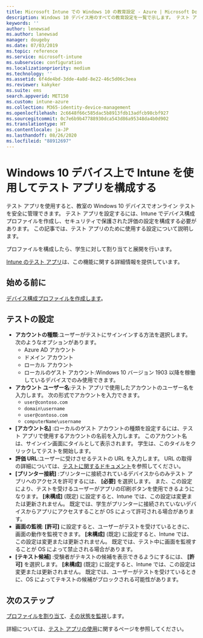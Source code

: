 ```yaml
---
title: Microsoft Intune での Windows 10 の教育設定 - Azure | Microsoft Docs
description: Windows 10 デバイス用のすべての教育設定を一覧で示します。 テスト アプリでデバイス構成プロファイルにこれらの設定を使用する、ユーザーまたは学生のサインイン方法を選択する、テスト中に画面を監視するなどの機能が Intune にはあります。
keywords: ''
author: lenewsad
ms.author: lanewsad
manager: dougeby
ms.date: 07/03/2019
ms.topic: reference
ms.service: microsoft-intune
ms.subservice: configuration
ms.localizationpriority: medium
ms.technology: ''
ms.assetid: 6f4de4bd-3dde-4a8d-8e22-46c5d06c3eea
ms.reviewer: kakyker
ms.suite: ems
search.appverid: MET150
ms.custom: intune-azure
ms.collection: M365-identity-device-management
ms.openlocfilehash: 2c6648f66c585dac5b8913fdb13adfcb98cbf927
ms.sourcegitcommit: 0c7e6b9b47788930dca543d86a95348da4b0d902
ms.translationtype: HT
ms.contentlocale: ja-JP
ms.lasthandoff: 08/26/2020
ms.locfileid: "88912697"
---
```

# <a name="configure-the-take-a-test-app-on-windows-10-devices-using-intune"></a>Windows 10 デバイス上で Intune を使用してテスト アプリを構成する

テスト アプリを使用すると、教室の Windows 10 デバイスでオンライン テストを安全に管理できます。 テスト アプリを設定するには、Intune でデバイス構成プロファイルを作成し、セキュリティで保護された評価の設定を構成する必要があります。 この記事では、テスト アプリのために使用する設定について説明します。 

プロファイルを構成したら、学生に対して割り当てと展開を行います。 

[Intune のテスト アプリ](education-settings-configure.md)は、この機能に関する詳細情報を提供しています。

## <a name="before-you-begin"></a>始める前に

[デバイス構成プロファイルを作成します](education-settings-configure.md#create-a-device-profile)。

## <a name="take-a-test-settings"></a>テストの設定

- **アカウントの種類**:ユーザーがテストにサインインする方法を選択します。 次のようなオプションがあります。
  - Azure AD アカウント
  - ドメイン アカウント
  - ローカル アカウント
  - ローカルのゲスト アカウント:Windows 10 バージョン 1903 以降を稼働しているデバイスでのみ使用できます。
- **アカウント ユーザー名**:テスト アプリで使用したアカウントのユーザー名を入力します。 次の形式でアカウントを入力できます。
  - `user@contoso.com`
  - `domain\username`
  - `user@contoso.com`
  - `computerName\username`
- **[アカウント名]** :ローカルのゲスト アカウントの種類を設定するには、テスト アプリで使用するアカウントの名前を入力します。 このアカウント名は、サインイン画面にタイルとして表示されます。 学生は、このタイルをクリックしてテストを開始します。  
- **評価 URL**:ユーザーに受けさせるテストの URL を入力します。 URL の取得の詳細については、[テストに関するドキュメント](/education/windows/take-tests-in-windows-10)を参照してください。
- **[プリンター接続]** :プリンターに接続されているデバイスからのみテスト アプリへのアクセスを許可するには、 **[必要]** を選択します。 また、この設定により、テストを受けるユーザーがアプリの印刷ボタンを使用できるようになります。 **[未構成]** (既定) に設定すると、Intune では、この設定は変更または更新されません。 既定では、学生がプリンターに接続されていないデバイスからアプリにアクセスすることが OS によって許可される場合があります。  
- **画面の監視**: **[許可]** に設定すると、ユーザーがテストを受けているときに、画面の動作を監視できます。 **[未構成]** (既定) に設定すると、Intune では、この設定は変更または更新されません。 既定では、テスト中に画面を監視することが OS によって禁止される場合があります。
- **[テキスト候補]** :受験者がテキストの候補を表示できるようにするには、 **[許可]** を選択します。 **[未構成]** (既定) に設定すると、Intune では、この設定は変更または更新されません。 既定では、ユーザーがテストを受けているときに、OS によってテキストの候補がブロックされる可能性があります。

## <a name="next-steps"></a>次のステップ

[プロファイルを割り当て](device-profile-assign.md)、[その状態を監視](device-profile-monitor.md)します。

詳細については、[テスト アプリの使用](education-settings-configure.md)に関するページを参照してください。